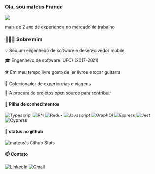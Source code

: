### Ola, sou mateus Franco 

![](https://visitor-badge.glitch.me/badge?page_id=mateusfranco.mateusfranco)

mais de 2 ano de experiencia no mercado de trabalho

### 👨🏻‍💻 Sobre mim

💡 Sou um engenheiro de software e desenvolvedor mobile

🎓 Engenheiro de software (UFC) (2017-2021)

⚽ Em meu tempo livre gosto de ler livros e tocar guitarra

🌇 Colecionador de experiencias e viagens

🔎 A procura de projetos open source para contribuir

#### 🔧 Pilha de conhecimentos 

<div>

![Typescript](https://img.shields.io/badge/-Typescript-05122A?style=flat&logo=Typescript) ![RN](https://img.shields.io/badge/-React-05122A?style=flat&logo=React) ![Redux](https://img.shields.io/badge/-Redux-05122A?style=flat&logo=Redux) ![Javascript](https://img.shields.io/badge/-Javascript-05122A?style=flat&logo=javascript)
![GraphQl](https://img.shields.io/badge/-GraphQl-05122A?style=flat&logo=Graphql) ![Express](https://img.shields.io/badge/-Express-05122A?style=flat&logo=Express) ![Jest](https://img.shields.io/badge/-Jest-05122A?style=flat&logo=jest) ![Cypress](https://img.shields.io/badge/-Cypress-05122A?style=flat&logo=Cypress)

<div/>

#### 🚀 status no github

<img align="center" src="https://github-readme-stats.vercel.app/api?username=mateusfranco&include_all_commits=true&count_private=true&show_icons=true&line_height=20&title_color=7A7ADB&icon_color=2234AE&text_color=D3D3D3&bg_color=0,000000,130F40" alt="mateus's Github Stats">


<br/>

#### 📫 Contato
<div>
<a href="https://www.linkedin.com/in/mateus-franco-827681106/"><img alt="LinkedIn" src="https://img.shields.io/badge/linkedin%20-%230077B5.svg?&style=flat&logo=linkedin&logoColor=white"/></a>
<a href="mailto:mateusfrancofs3@gmail.com"><img alt="Gmail" src="https://img.shields.io/badge/Gmail-D14836?style=flat&logo=gmail&logoColor=white" /></a>
</div>
